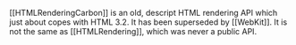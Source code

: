 

[[HTMLRenderingCarbon]] is an old, descript HTML rendering API which just about copes with HTML 3.2. It has been superseded by [[WebKit]]. It is not the same as [[HTMLRendering]], which was never a public API.